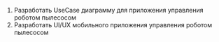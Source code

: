 1) Разработать UseCase диаграмму для приложения управления роботом пылесосом
2) Разработать UI/UX мобильного приложения управления роботом пылесосом
